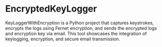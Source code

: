 # EncryptedKeyLogger
KeyLoggerWithEncryption is a Python project that captures keystrokes, encrypts the logs using Fernet encryption, and sends the encrypted logs and encryption key via email. This tool showcases the integration of keylogging, encryption, and secure email transmission.
